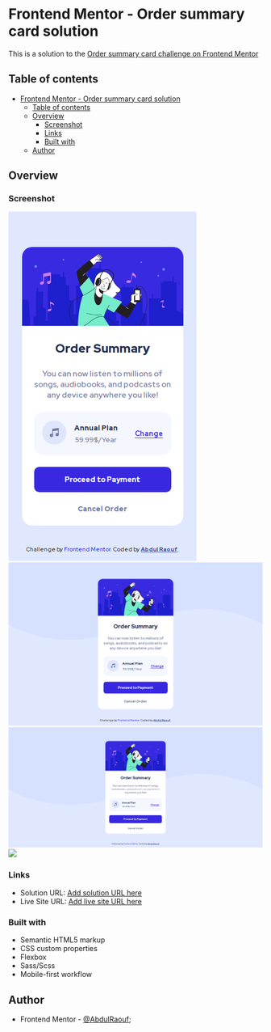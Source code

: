 # Frontend Mentor - Order summary card solution

This is a solution to the [Order summary card challenge on Frontend Mentor](https://www.frontendmentor.io/challenges/order-summary-component-QlPmajDUj)

## Table of contents

- [Frontend Mentor - Order summary card solution](#frontend-mentor---order-summary-card-solution)
  - [Table of contents](#table-of-contents)
  - [Overview](#overview)
    - [Screenshot](#screenshot)
    - [Links](#links)
    - [Built with](#built-with)
  - [Author](#author)

## Overview

### Screenshot

![Mobile](screenshots/mobile.png)
![Tablet](screenshots/tablet.png)
![Desktop](screenshots/desktop.png)
![](./screenshot.jpg)

### Links

- Solution URL: [Add solution URL here](https://your-solution-url.com)
- Live Site URL: [Add live site URL here](raoufro)

### Built with

- Semantic HTML5 markup
- CSS custom properties
- Flexbox
- Sass/Scss
- Mobile-first workflow

## Author

- Frontend Mentor - [@AbdulRaouf](https://www.frontendmentor.io/profile/Abdul-Raouf-33);
